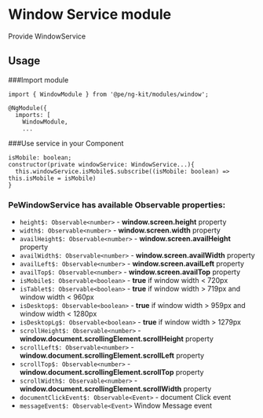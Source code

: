 # Window Service module

Provide WindowService

## Usage 

###Import module 

`import { WindowModule } from '@pe/ng-kit/modules/window';`

```
@NgModule({
  imports: [
    WindowModule,
    ...
```

###Use service in your Component
```
isMobile: boolean;
constructor(private windowService: WindowService...){
  this.windowService.isMobile$.subscribe((isMobile: boolean) => this.isMobile = isMobile)
}
```
### PeWindowService has available Observable properties:
- `height$: Observable<number>` - **window.screen.height** property
- `width$: Observable<number>` - **window.screen.width** property
- `availHeight$: Observable<number>` - **window.screen.availHeight** property
- `availWidth$: Observable<number>` - **window.screen.availWidth** property
- `availLeft$: Observable<number>` - **window.screen.availLeft** property
- `availTop$: Observable<number>` - **window.screen.availTop** property
- `isMobile$: Observable<boolean>` - **true** if window width < 720px
- `isTablet$: Observable<boolean>` - **true** if window width > 719px and window width < 960px
- `isDesktop$: Observable<boolean>` - **true** if window width > 959px and window width < 1280px
- `isDesktopLg$: Observable<boolean>` - **true** if window width > 1279px
- `scrollHeight$: Observable<number>` - **window.document.scrollingElement.scrollHeight** property
- `scrollLeft$: Observable<number>` - **window.document.scrollingElement.scrollLeft** property
- `scrollTop$: Observable<number>` - **window.document.scrollingElement.scrollTop** property
- `scrollWidth$: Observable<number>` - **window.document.scrollingElement.scrollWidth** property
- `documentClickEvent$: Observable<Event>` - document Click event
- `messageEvent$: Observable<Event>` Window Message event
